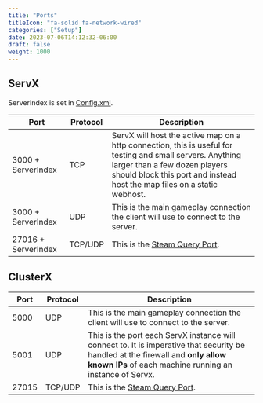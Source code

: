 ```yaml
---
title: "Ports"
titleIcon: "fa-solid fa-network-wired"
categories: ["Setup"]
date: 2023-07-06T14:12:32-06:00
draft: false
weight: 1000
---
```

## ServX
ServerIndex is set in [Config.xml](/config).

| Port | Protocol | Description |
| --- | --- | --- |
| 3000 + ServerIndex | TCP | ServX will host the active map on a http connection, this is useful for testing and small servers. Anything larger than a few dozen players should block this port and instead host the map files on a static webhost. |
| 3000 + ServerIndex | UDP | This is the main gameplay connection the client will use to connect to the server. |
| 27016 + ServerIndex | TCP/UDP | This is the [Steam Query Port](https://help.steampowered.com/en/faqs/view/2EA8-4D75-DA21-31EB). |


## ClusterX

| Port | Protocol | Description |
| --- | --- | --- |
| 5000 | UDP | This is the main gameplay connection the client will use to connect to the server. |
| 5001 | UDP | This is the port each ServX instance will connect to. It is imperative that security be handled at the firewall and **only allow known IPs** of each machine running an instance of Servx. |
| 27015 | TCP/UDP | This is the [Steam Query Port](https://help.steampowered.com/en/faqs/view/2EA8-4D75-DA21-31EB). |